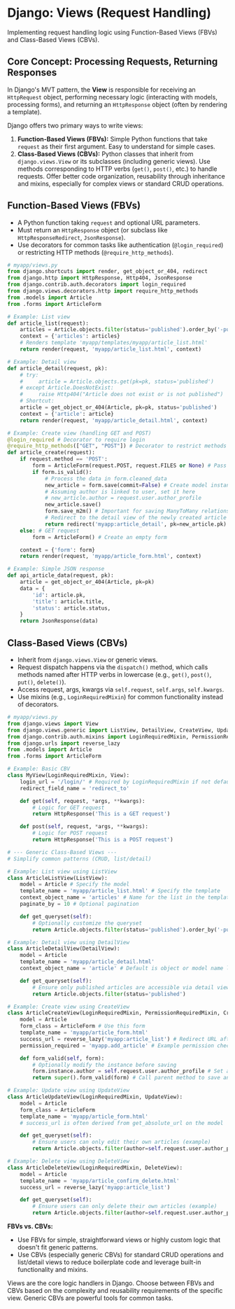 # Django: Views (Request Handling)

Implementing request handling logic using Function-Based Views (FBVs) and Class-Based Views (CBVs).

## Core Concept: Processing Requests, Returning Responses

In Django's MVT pattern, the **View** is responsible for receiving an `HttpRequest` object, performing necessary logic (interacting with models, processing forms), and returning an `HttpResponse` object (often by rendering a template).

Django offers two primary ways to write views:

1.  **Function-Based Views (FBVs):** Simple Python functions that take `request` as their first argument. Easy to understand for simple cases.
2.  **Class-Based Views (CBVs):** Python classes that inherit from `django.views.View` or its subclasses (including generic views). Use methods corresponding to HTTP verbs (`get()`, `post()`, etc.) to handle requests. Offer better code organization, reusability through inheritance and mixins, especially for complex views or standard CRUD operations.

## Function-Based Views (FBVs)

*   A Python function taking `request` and optional URL parameters.
*   Must return an `HttpResponse` object (or subclass like `HttpResponseRedirect`, `JsonResponse`).
*   Use decorators for common tasks like authentication (`@login_required`) or restricting HTTP methods (`@require_http_methods`).

```python
# myapp/views.py
from django.shortcuts import render, get_object_or_404, redirect
from django.http import HttpResponse, Http404, JsonResponse
from django.contrib.auth.decorators import login_required
from django.views.decorators.http import require_http_methods
from .models import Article
from .forms import ArticleForm

# Example: List view
def article_list(request):
    articles = Article.objects.filter(status='published').order_by('-publish_date')
    context = {'articles': articles}
    # Renders template 'myapp/templates/myapp/article_list.html'
    return render(request, 'myapp/article_list.html', context)

# Example: Detail view
def article_detail(request, pk):
    # try:
    #     article = Article.objects.get(pk=pk, status='published')
    # except Article.DoesNotExist:
    #     raise Http404("Article does not exist or is not published")
    # Shortcut:
    article = get_object_or_404(Article, pk=pk, status='published')
    context = {'article': article}
    return render(request, 'myapp/article_detail.html', context)

# Example: Create view (handling GET and POST)
@login_required # Decorator to require login
@require_http_methods(["GET", "POST"]) # Decorator to restrict methods
def article_create(request):
    if request.method == 'POST':
        form = ArticleForm(request.POST, request.FILES or None) # Pass request.FILES for file uploads
        if form.is_valid():
            # Process the data in form.cleaned_data
            new_article = form.save(commit=False) # Create model instance but don't save yet
            # Assuming author is linked to user, set it here
            # new_article.author = request.user.author_profile
            new_article.save()
            form.save_m2m() # Important for saving ManyToMany relationships on ModelForms
            # Redirect to the detail view of the newly created article
            return redirect('myapp:article_detail', pk=new_article.pk)
    else: # GET request
        form = ArticleForm() # Create an empty form

    context = {'form': form}
    return render(request, 'myapp/article_form.html', context)

# Example: Simple JSON response
def api_article_data(request, pk):
    article = get_object_or_404(Article, pk=pk)
    data = {
        'id': article.pk,
        'title': article.title,
        'status': article.status,
    }
    return JsonResponse(data)
```

## Class-Based Views (CBVs)

*   Inherit from `django.views.View` or generic views.
*   Request dispatch happens via the `dispatch()` method, which calls methods named after HTTP verbs in lowercase (e.g., `get()`, `post()`, `put()`, `delete()`).
*   Access request, args, kwargs via `self.request`, `self.args`, `self.kwargs`.
*   Use mixins (e.g., `LoginRequiredMixin`) for common functionality instead of decorators.

```python
# myapp/views.py
from django.views import View
from django.views.generic import ListView, DetailView, CreateView, UpdateView, DeleteView
from django.contrib.auth.mixins import LoginRequiredMixin, PermissionRequiredMixin
from django.urls import reverse_lazy
from .models import Article
from .forms import ArticleForm

# Example: Basic CBV
class MyView(LoginRequiredMixin, View):
    login_url = '/login/' # Required by LoginRequiredMixin if not default
    redirect_field_name = 'redirect_to'

    def get(self, request, *args, **kwargs):
        # Logic for GET request
        return HttpResponse('This is a GET request')

    def post(self, request, *args, **kwargs):
        # Logic for POST request
        return HttpResponse('This is a POST request')

# --- Generic Class-Based Views ---
# Simplify common patterns (CRUD, list/detail)

# Example: List view using ListView
class ArticleListView(ListView):
    model = Article # Specify the model
    template_name = 'myapp/article_list.html' # Specify the template
    context_object_name = 'articles' # Name for the list in the template context (default is object_list)
    paginate_by = 10 # Optional pagination

    def get_queryset(self):
        # Optionally customize the queryset
        return Article.objects.filter(status='published').order_by('-publish_date')

# Example: Detail view using DetailView
class ArticleDetailView(DetailView):
    model = Article
    template_name = 'myapp/article_detail.html'
    context_object_name = 'article' # Default is object or model name lowercased

    def get_queryset(self):
        # Ensure only published articles are accessible via detail view
        return Article.objects.filter(status='published')

# Example: Create view using CreateView
class ArticleCreateView(LoginRequiredMixin, PermissionRequiredMixin, CreateView):
    model = Article
    form_class = ArticleForm # Use this form
    template_name = 'myapp/article_form.html'
    success_url = reverse_lazy('myapp:article_list') # Redirect URL after successful creation (use reverse_lazy)
    permission_required = 'myapp.add_article' # Example permission check

    def form_valid(self, form):
        # Optionally modify the instance before saving
        form.instance.author = self.request.user.author_profile # Set author automatically
        return super().form_valid(form) # Call parent method to save and redirect

# Example: Update view using UpdateView
class ArticleUpdateView(LoginRequiredMixin, UpdateView):
    model = Article
    form_class = ArticleForm
    template_name = 'myapp/article_form.html'
    # success_url is often derived from get_absolute_url on the model

    def get_queryset(self):
        # Ensure users can only edit their own articles (example)
        return Article.objects.filter(author=self.request.user.author_profile)

# Example: Delete view using DeleteView
class ArticleDeleteView(LoginRequiredMixin, DeleteView):
    model = Article
    template_name = 'myapp/article_confirm_delete.html'
    success_url = reverse_lazy('myapp:article_list')

    def get_queryset(self):
        # Ensure users can only delete their own articles (example)
        return Article.objects.filter(author=self.request.user.author_profile)

```

**FBVs vs. CBVs:**

*   Use FBVs for simple, straightforward views or highly custom logic that doesn't fit generic patterns.
*   Use CBVs (especially generic CBVs) for standard CRUD operations and list/detail views to reduce boilerplate code and leverage built-in functionality and mixins.

Views are the core logic handlers in Django. Choose between FBVs and CBVs based on the complexity and reusability requirements of the specific view. Generic CBVs are powerful tools for common tasks.